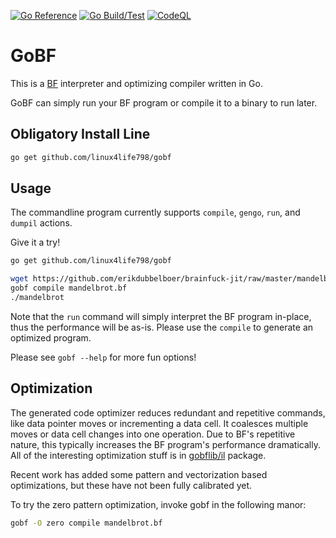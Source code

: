 [![Go Reference](https://pkg.go.dev/badge/github.com/linux4life798/gobf/gobflib.svg)](https://pkg.go.dev/github.com/linux4life798/gobf/gobflib)
[![Go Build/Test](https://github.com/linux4life798/gobf/actions/workflows/go.yml/badge.svg)](https://github.com/linux4life798/gobf/actions/workflows/go.yml)
[![CodeQL](https://github.com/linux4life798/gobf/actions/workflows/codeql-analysis.yml/badge.svg)](https://github.com/linux4life798/gobf/actions/workflows/codeql-analysis.yml)

# GoBF
This is a [BF][wikipedia-bf] interpreter and optimizing compiler written in Go.

GoBF can simply run your BF program or compile it to a binary to run later.

## Obligatory Install Line
```sh
go get github.com/linux4life798/gobf
```

## Usage
The commandline program currently supports `compile`, `gengo`,
`run`, and `dumpil` actions.

Give it a try!
```sh
go get github.com/linux4life798/gobf

wget https://github.com/erikdubbelboer/brainfuck-jit/raw/master/mandelbrot.bf
gobf compile mandelbrot.bf
./mandelbrot
```

Note that the `run` command will simply interpret the BF program in-place,
thus the performance will be as-is. Please use the `compile` to generate
an optimized program.

Please see `gobf --help` for more fun options!

## Optimization
The generated code optimizer reduces redundant and repetitive commands,
like data pointer moves or incrementing a data cell.
It coalesces multiple moves or data cell changes into one operation.
Due to BF's repetitive nature, this typically increases the BF program's
performance dramatically. All of the interesting optimization stuff
is in [gobflib/il](gobflib/il) package.

Recent work has added some pattern and vectorization based optimizations,
but these have not been fully calibrated yet.

To try the zero pattern optimization, invoke gobf in the following manor:
```sh
gobf -O zero compile mandelbrot.bf
```

[wikipedia-bf]: https://en.wikipedia.org/wiki/Brainfuck
